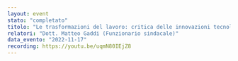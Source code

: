 ```yaml
---
layout: event
stato: "completato"
titolo: "Le trasformazioni del lavoro: critica delle innovazioni tecnologiche ed organizzative"
relatori: "Dott. Matteo Gaddi (Funzionario sindacale)"
data_evento: "2022-11-17"
recording: https://youtu.be/uqmN80IEjZ8
---
```

